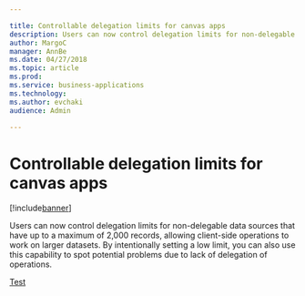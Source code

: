 ```yaml
---

title: Controllable delegation limits for canvas apps
description: Users can now control delegation limits for non-delegable data sources that have up to a maximum of 2,000 records, allowing client-side operations to work on larger datasets.
author: MargoC
manager: AnnBe
ms.date: 04/27/2018
ms.topic: article
ms.prod: 
ms.service: business-applications
ms.technology: 
ms.author: evchaki
audience: Admin

---
```

#  Controllable delegation limits for canvas apps




[!include[banner](../../../../includes/banner.md)]

Users can now control delegation limits for non-delegable data sources that have
up to a maximum of 2,000 records, allowing client-side operations to work on
larger datasets. By intentionally setting a low limit, you can also use this
capability to spot potential problems due to lack of delegation of operations.

[Test](/articles/Spring18/business-application-platform/powerapps/canvas-apps/sql-views-canvas-apps.md)
